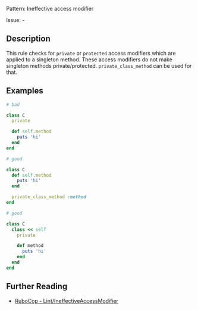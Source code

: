 Pattern: Ineffective access modifier

Issue: -

## Description

This rule checks for `private` or `protected` access modifiers which are
applied to a singleton method. These access modifiers do not make
singleton methods private/protected. `private_class_method` can be
used for that.

## Examples

```ruby
# bad

class C
  private

  def self.method
    puts 'hi'
  end
end
```
```ruby
# good

class C
  def self.method
    puts 'hi'
  end

  private_class_method :method
end
```
```ruby
# good

class C
  class << self
    private

    def method
      puts 'hi'
    end
  end
end
```

## Further Reading

* [RuboCop - Lint/IneffectiveAccessModifier](https://rubocop.readthedocs.io/en/latest/cops_lint/#lintineffectiveaccessmodifier)
